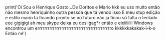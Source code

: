 print('Oi Sou o Henrique
Gosto...De Doritos e Mario 
kkk eu uso muito então não mesmo henriquinho outra pessoa que tá vendo isso
E meu stup edição e estilo mario ta ficando pronto se no futuro não ja ficou só falta o teclado eee
gigigigi ah meu skype deixa eu desligag*r então e eixiiiiiiii Windows encontrou um errrrrrrrrrrrrrrrrrrrrrrrrrrrrrrrrrrrrrrrrrro
kkkkkkakakak-i-k-o Então né')
